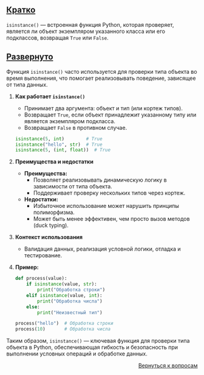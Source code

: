 ## <u>Кратко</u>

`isinstance()` — встроенная функция Python, которая проверяет, является ли объект экземпляром указанного класса или его
подклассов, возвращая `True` или `False`.

## <u>Развернуто</u>

Функция `isinstance()` часто используется для проверки типа объекта во время выполнения, что помогает реализовывать
поведение, зависящее от типа данных.

1. **Как работает `isinstance()`**
    - Принимает два аргумента: объект и тип (или кортеж типов).
    - Возвращает `True`, если объект принадлежит указанному типу или является экземпляром подкласса.
    - Возвращает `False` в противном случае.
    ```python
    isinstance(5, int)        # True
    isinstance("hello", str)  # True
    isinstance(5, (int, float))  # True
    ```

2. **Преимущества и недостатки**
    - **Преимущества:**
        - Позволяет реализовывать динамическую логику в зависимости от типа объекта.
        - Поддерживает проверку нескольких типов через кортеж.
    - **Недостатки:**
        - Избыточное использование может нарушить принципы полиморфизма.
        - Может быть менее эффективен, чем просто вызов методов (duck typing).

3. **Контекст использования**
    - Валидация данных, реализация условной логики, отладка и тестирование.

4. **Пример:**
    ```python
    def process(value):
        if isinstance(value, str):
            print("Обработка строки")
        elif isinstance(value, int):
            print("Обработка числа")
        else:
            print("Неизвестный тип")

    process("hello")  # Обработка строки
    process(10)       # Обработка числа
    ```

Таким образом, `isinstance()` — ключевая функция для проверки типа объекта в Python, обеспечивающая гибкость и
безопасность при выполнении условных операций и обработке данных.

<div align="right">

[Вернуться к вопросам](../Вопросы.md)

</div>
